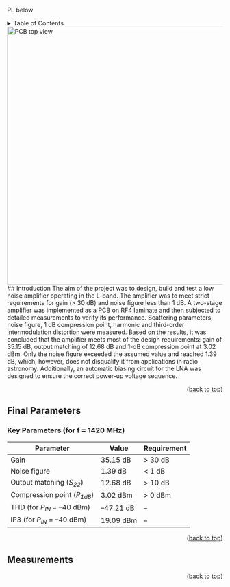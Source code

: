 PL below
<!-- TABLE OF CONTENTS -->
<a id="readme-top"></a>

<details> <summary>Table of Contents</summary> 
  <ol> 
    <li><a href="#introduction">Introduction</a></li> 
    <li><a href="#final-parameters">Final Parameters</a></li> 
    <li><a href="#measurements">Measurements</a></li> 
  </ol> 
</details>
<img src="https://github.com/Loczekk/hydrogen-line-LNA/images/gotowy.jpg" alt="PCB top view" width="600"/>
<!-- INTRODUCTION -->
## Introduction
The aim of the project was to design, build and test a low noise amplifier operating in the L-band. The amplifier was to meet strict requirements for gain (> 30 dB) and noise figure less than 1 dB.
A two-stage amplifier was implemented as a PCB on RF4 laminate and then subjected to detailed measurements to verify its performance. Scattering parameters, noise figure, 1 dB compression point, harmonic and third-order intermodulation distortion were measured.
Based on the results, it was concluded that the amplifier meets most of the design requirements: gain of 35.15 dB, output matching of 12.68 dB and 1-dB compression point at 3.02 dBm. Only the noise figure exceeded the assumed value and reached 1.39 dB, which, however, does not disqualify it from applications in radio astronomy.
Additionally, an automatic biasing circuit for the LNA was designed to ensure the correct power-up voltage sequence.
<p align="right">(<a href="#readme-top">back to top</a>)</p>

## Final Parameters
<h3>Key Parameters (for <strong>f = 1420 MHz</strong>)</h3>

<table>
  <thead>
    <tr>
      <th>Parameter</th>
      <th>Value</th>
      <th>Requirement</th>
    </tr>
  </thead>
  <tbody>
    <tr>
      <td>Gain</td>
      <td>35.15 dB</td>
      <td>&gt; 30 dB</td>
    </tr>
    <tr>
      <td>Noise figure</td>
      <td>1.39 dB</td>
      <td>&lt; 1 dB</td>
    </tr>
    <tr>
      <td>Output matching (<i>S<sub>22</sub></i>)</td>
      <td>12.68 dB</td>
      <td>&gt; 10 dB</td>
    </tr>
    <tr>
      <td>Compression point (<i>P<sub>1dB</sub></i>)</td>
      <td>3.02 dBm</td>
      <td>&gt; 0 dBm</td>
    </tr>
    <tr>
      <td>THD (for <i>P<sub>IN</sub></i> = –40 dBm)</td>
      <td>–47.21 dB</td>
      <td>–</td>
    </tr>
    <tr>
      <td>IP3 (for <i>P<sub>IN</sub></i> = –40 dBm)</td>
      <td>19.09 dBm</td>
      <td>–</td>
    </tr>
  </tbody>
</table>
<p align="right">(<a href="#readme-top">back to top</a>)</p>

## Measurements

<p align="right">(<a href="#readme-top">back to top</a>)</p>
